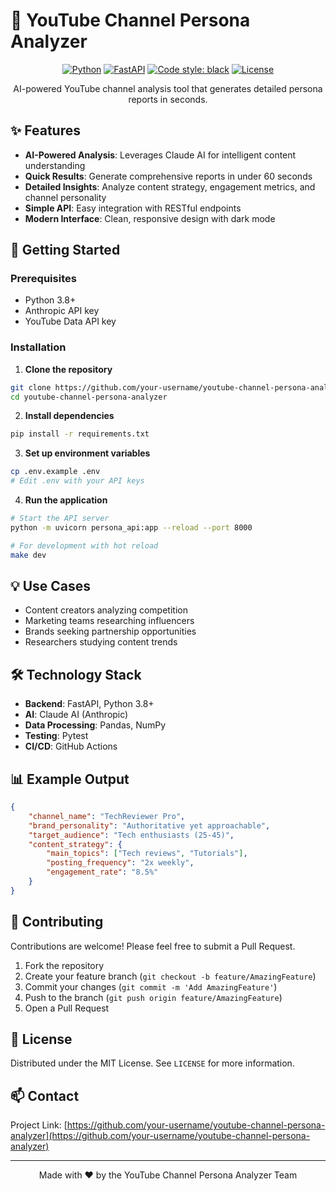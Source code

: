 # 🎥 YouTube Channel Persona Analyzer

<div align="center">

[![Python](https://img.shields.io/badge/python-3.8+-blue.svg)](https://www.python.org/downloads/)
[![FastAPI](https://img.shields.io/badge/FastAPI-0.68.0+-green.svg)](https://fastapi.tiangolo.com/)
[![Code style: black](https://img.shields.io/badge/code%20style-black-000000.svg)](https://github.com/psf/black)
[![License](https://img.shields.io/badge/license-MIT-blue.svg)](LICENSE)

AI-powered YouTube channel analysis tool that generates detailed persona reports in seconds.

</div>

## ✨ Features

- **AI-Powered Analysis**: Leverages Claude AI for intelligent content understanding
- **Quick Results**: Generate comprehensive reports in under 60 seconds
- **Detailed Insights**: Analyze content strategy, engagement metrics, and channel personality
- **Simple API**: Easy integration with RESTful endpoints
- **Modern Interface**: Clean, responsive design with dark mode

## 🚀 Getting Started

### Prerequisites

- Python 3.8+
- Anthropic API key
- YouTube Data API key

### Installation

1. **Clone the repository**
```bash
git clone https://github.com/your-username/youtube-channel-persona-analyzer.git
cd youtube-channel-persona-analyzer
```

2. **Install dependencies**
```bash
pip install -r requirements.txt
```

3. **Set up environment variables**
```bash
cp .env.example .env
# Edit .env with your API keys
```

4. **Run the application**
```bash
# Start the API server
python -m uvicorn persona_api:app --reload --port 8000

# For development with hot reload
make dev
```

## 💡 Use Cases

- Content creators analyzing competition
- Marketing teams researching influencers
- Brands seeking partnership opportunities
- Researchers studying content trends

## 🛠️ Technology Stack

- **Backend**: FastAPI, Python 3.8+
- **AI**: Claude AI (Anthropic)
- **Data Processing**: Pandas, NumPy
- **Testing**: Pytest
- **CI/CD**: GitHub Actions

## 📊 Example Output

```json
{
    "channel_name": "TechReviewer Pro",
    "brand_personality": "Authoritative yet approachable",
    "target_audience": "Tech enthusiasts (25-45)",
    "content_strategy": {
        "main_topics": ["Tech reviews", "Tutorials"],
        "posting_frequency": "2x weekly",
        "engagement_rate": "8.5%"
    }
}
```

## 🤝 Contributing

Contributions are welcome! Please feel free to submit a Pull Request.

1. Fork the repository
2. Create your feature branch (`git checkout -b feature/AmazingFeature`)
3. Commit your changes (`git commit -m 'Add AmazingFeature'`)
4. Push to the branch (`git push origin feature/AmazingFeature`)
5. Open a Pull Request

## 📝 License

Distributed under the MIT License. See `LICENSE` for more information.

## 📫 Contact

Project Link: [https://github.com/your-username/youtube-channel-persona-analyzer](https://github.com/your-username/youtube-channel-persona-analyzer)

---

<div align="center">
Made with ❤️ by the YouTube Channel Persona Analyzer Team
</div>